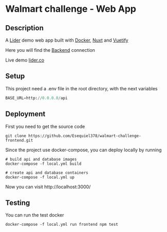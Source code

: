 # Walmart challenge - Web App

## Description

A [Lider](https://www.lider.cl/supermercado/) demo web
app built with [Docker](https://www.docker.com/why-docker),
[Nuxt](https://nuxtjs.org/) and [Vuetify](https://vuetifyjs.com/en/)

Here you will find the [Backend](https://github.com/Esequiel378/walmart-challenge-backend)
connection

Live demo [lider.co](http://165.22.3.102)

## Setup

This project need a .env file in the root directory, with the next variables

```Python
BASE_URL=http://0.0.0.0/api
```

## Deployment

First you need to get the source code

```shell
git clone https://github.com/Esequiel378/walmart-challenge-frontend.git
```

Since the project use docker-compose, you can deploy locally by running

```shell
# build api and database images
docker-compose -f local.yml build
```

```shell
# create api and database containers
docker-compose -f local.yml up
```

Now you can visit http://localhost:3000/

## Testing

You can run the test docker

```shell
docker-compose -f local.yml run frontend npm test
```
